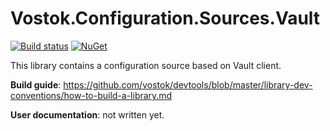 # Vostok.Configuration.Sources.Vault

[![Build status](https://ci.appveyor.com/api/projects/status/github/vostok/configuration.sources.vault?svg=true&branch=master)](https://ci.appveyor.com/project/vostok/configuration.sources.vault/branch/master)
[![NuGet](https://img.shields.io/nuget/v/Vostok.Configuration.Sources.Vault.svg)](https://www.nuget.org/packages/Vostok.Configuration.Sources.Vault)

This library contains a configuration source based on Vault client.


**Build guide**: https://github.com/vostok/devtools/blob/master/library-dev-conventions/how-to-build-a-library.md

**User documentation**: not written yet.